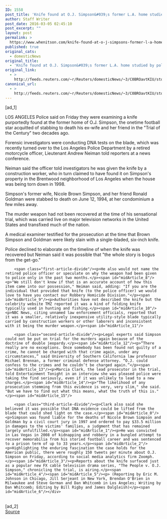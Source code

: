 ```yaml
---
ID: 1558
post_title: 'Knife found at O.J. Simpson&#039;s former L.A. home studied by police'
author: Staff Writer
post_date: 2016-03-05 02:45:10
post_excerpt: ""
layout: post
permalink: >
  https://www.whenitson.com/knife-found-at-o-j-simpsons-former-l-a-home-studied-by-police/
published: true
original_cats:
  - domesticNews
original_title:
  - 'Knife found at O.J. Simpson&#039;s former L.A. home studied by police'
original_link:
  - >
    http://feeds.reuters.com/~r/Reuters/domesticNews/~3/C0BROavtKIU/story01.htm
canonical_url:
  - >
    http://feeds.reuters.com/~r/Reuters/domesticNews/~3/C0BROavtKIU/story01.htm
---
```

 [ad_1]
<br><div id="articleText">
<span id="midArticle_start"/>

<span id="midArticle_0"/><span class="focusParagraph" readability="5"><p><span class="articleLocation">LOS ANGELES</span> Police said on Friday they were examining a knife purportedly found at the former home of O.J. Simpson, the onetime football star acquitted of stabbing to death his ex-wife and her friend in the "Trial of the Century" two decades ago.</p></span><span id="midArticle_1"/><p>Forensic investigators were conducting DNA tests on the blade, which was recently turned over to the Los Angeles Police Department by a retired motorcycle officer, Lieutenant Andrew Neiman told reporters at a news conference. </p><span id="midArticle_2"/><p>Neiman said the officer told investigators he was given the  knife by a construction worker, who in turn claimed to have found it on Simpson's property in the Brentwood neighborhood of Los Angeles when the house was being torn down in 1998.</p><span id="midArticle_3"/><p>Simpson's former wife, Nicole Brown Simpson, and her friend Ronald Goldman were stabbed to death on June 12, 1994, at her condominium a few miles away. </p><span id="midArticle_4"/><p>The murder weapon had not been recovered at the time of his sensational trial, which was carried live on major television networks in the United States and transfixed much of the nation. </p><span id="midArticle_5"/><p>A medical examiner testified for the prosecution at the time that Brown Simpson and Goldman were likely slain with a single-bladed, six-inch knife.</p><span id="midArticle_6"/><p>Police declined to elaborate on the timeline of when the knife was recovered but Neiman said it was possible that "the whole story is bogus from the get-go." </p><span id="midArticle_7"/>
        
        <span class="first-article-divide"/><p>He also would not name the retired police officer or speculate on why the weapon had been given to police only in the past two months.</p><span id="midArticle_8"/><p>"We still don't know if that is an accurate account of how this item came into our possession," Neiman said, adding: "If you are the individual that provided that knife (to the police officer) we would love to have you contact our Robbery Homicide Division."</p><span id="midArticle_9"/><p>Authorities have not described the knife but the celebrity website TMZ reported it was a kind of folding knife typically used in hunting and fishing.</p><span id="midArticle_10"/><p>NBC News, citing unnamed law enforcement officials, reported that it was a smaller, relatively inexpensive utility-style blade typically carried by construction workers or other laborers and inconsistent with it being the murder weapon.</p><span id="midArticle_11"/>
        
        <span class="second-article-divide"/><p>Legal experts said Simpson could not be put on trial for the murders again because of the doctrine of double jeopardy.</p><span id="midArticle_12"/><p>“There really are no exceptions. Once somebody has been found not guilty of a crime, he cannot be charged with that crime again, under any circumstances,” said University of Southern California law professor Michael Brennan, a former criminal defense attorney. “O.J. could confess to the crimes and he couldn’t be charged again.”</p><span id="midArticle_13"/><p>Marcia Clark, the lead prosecutor in the trial, told Entertainment Tonight in an interview she was pleased police were taking the find seriously, even if it was unlikely to lead to a new charges.</p><span id="midArticle_14"/><p>"The likelihood of any prosecution stemming from this evidence is very, very slim," she said. "But we have to find out what this means, what the truth of this is."</p><span id="midArticle_15"/>
        
        <span class="third-article-divide"/><p>Clark also said she believed it was possible that DNA evidence could be lifted from the blade that could shed light on the case.</p><span id="midArticle_0"/><p>Simpson was found liable for the deaths of Nicole Brown Simpson and Goldman by a civil court jury in 1997 and ordered to pay $33.5 million in damages to the victims' families, a judgment that has remained largely unfulfilled.</p><span id="midArticle_1"/><p>He was convicted in Las Vegas in 2008 of kidnapping and robbery in a bungled attempt to recover memorabilia from his storied football career and was sentenced to a prison term of up to 33 years.</p><span id="midArticle_2"/><p>Highlighting the enduring fascination the case holds for the American public, there were roughly 150 tweets per minute about O.J. Simpson on Friday, according to social media analytics firm Zoomph.</p><span id="midArticle_3"/><p>Reports about the knife surfaced just as a popular new FX cable television drama series, "The People v. O.J. Simpson," chronicling the trial, is airing.</p><span id="midArticle_4"/><span id="midArticle_5"/><p> (Reporting by Eric M. Johnson in Chicago, Jill Serjeant in New York, Brendan O'Brien in Milwaukee and Steve Gorman and Dan Whitcomb in Los Angeles; Writing by Dan Whitcomb; Editing by Bill Rigby and James Dalgleish)</p><span id="midArticle_6"/></div>
<br>[ad_2]
<br><a href="http://feeds.reuters.com/~r/Reuters/domesticNews/~3/C0BROavtKIU/story01.htm">Source </a>